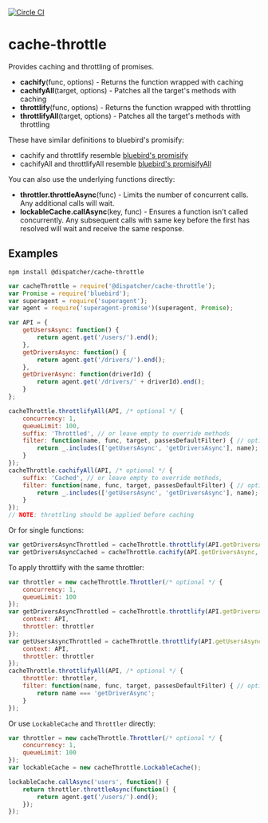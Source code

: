 [![Circle CI](https://circleci.com/gh/DispatcherInc/cache-throttle.svg?style=svg&circle-token=21468a65559575349852a5bf2fbad530bb56ede2)](https://circleci.com/gh/DispatcherInc/cache-throttle)

# cache-throttle
Provides caching and throttling of promises.

- **cachify**(func, options) - Returns the function wrapped with caching
- **cachifyAll**(target, options) - Patches all the target's methods with caching
- **throttlify**(func, options) - Returns the function wrapped with throttling
- **throttlifyAll**(target, options) - Patches all the target's methods with throttling

These have similar definitions to bluebird's promisify:
- cachify and throttlify resemble [bluebird's promisify](http://bluebirdjs.com/docs/api/promise.promisify.html)
- cachifyAll and throttlifyAll resemble [bluebird's promisifyAll](http://bluebirdjs.com/docs/api/promise.promisifyall.html)

You can also use the underlying functions directly:
- **throttler.throttleAsync**(func) - Limits the number of concurrent calls. Any additional calls will wait.
- **lockableCache.callAsync**(key, func) - Ensures a function isn't called concurrently. Any subsequent calls with same key before the first has resolved will wait and receive the same response.

## Examples
```
npm install @dispatcher/cache-throttle
```
```javascript
var cacheThrottle = require('@dispatcher/cache-throttle');
var Promise = require('bluebird');
var superagent = require('superagent');
var agent = require('superagent-promise')(superagent, Promise);

var API = {
	getUsersAsync: function() { 
		return agent.get('/users/').end();
	},
	getDriversAsync: function() {
		return agent.get('/drivers/').end();
	},
	getDriverAsync: function(driverId) {
		return agent.get('/drivers/' + driverId).end();
	}
};

cacheThrottle.throttlifyAll(API, /* optional */ {
	concurrency: 1,
	queueLimit: 100,
	suffix: 'Throttled', // or leave empty to override methods
	filter: function(name, func, target, passesDefaultFilter) { // optional filter
		return _.includes(['getUsersAsync', 'getDriversAsync'], name);
	}
});
cacheThrottle.cachifyAll(API, /* optional */ {
	suffix: 'Cached', // or leave empty to override methods,
	filter: function(name, func, target, passesDefaultFilter) { // optional filter
		return _.includes(['getUsersAsync', 'getDriversAsync'], name);
	}
});
// NOTE: throttling should be applied before caching
```
Or for single functions:
```javascript
var getDriversAsyncThrottled = cacheThrottle.throttlify(API.getDriversAsync, /* optional */ {context: API});
var getDriversAsyncCached = cacheThrottle.cachify(API.getDriversAsync, /* optional */  {context: API});
```
To apply throttlify with the same throttler:
```javascript
var throttler = new cacheThrottle.Throttler(/* optional */ {
	concurrency: 1,
	queueLimit: 100
});
var getDriversAsyncThrottled = cacheThrottle.throttlify(API.getDriversAsync, {
	context: API,
	throttler: throttler
});
var getUsersAsyncThrottled = cacheThrottle.throttlify(API.getUsersAsync, {
	context: API,
	throttler: throttler
});
cacheThrottle.throttlifyAll(API, /* optional */ {
    throttler: throttler,
    filter: function(name, func, target, passesDefaultFilter) { // optional filter
        return name === 'getDriverAsync';
    }
});
```
Or use `LockableCache` and `Throttler` directly:
```javascript
var throttler = new cacheThrottle.Throttler(/* optional */ {
	concurrency: 1,
	queueLimit: 100
});
var lockableCache = new cacheThrottle.LockableCache();

lockableCache.callAsync('users', function() {
	return throttler.throttleAsync(function() {
		return agent.get('/users/').end();
	});
});
```

